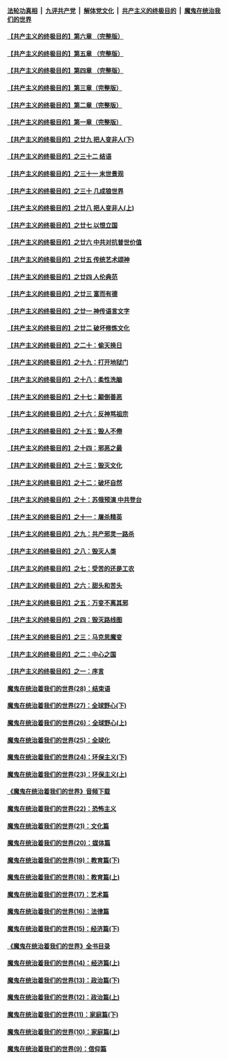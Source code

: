 ####  [法轮功真相](../../../../basic/blob/master/README.md?t=05131931) &nbsp;|&nbsp; [九评共产党](../../../../9ping.md/blob/master/README.md?t=05131931) &nbsp;|&nbsp; [解体党文化](../../../../jtdwh.md/blob/master/README.md?t=05131931)  &nbsp;|&nbsp; [共产主义的终极目的](../../../../gczydzjmd.md/blob/master/README.md?t=05131931) &nbsp;|&nbsp; [魔鬼在统治我们的世界](../../../../mgztzwmdsj.md/blob/master/README.md?t=05131931) 

#### [【共产主义的终极目的】第六章 （完整版）](../pages/nsc422/n11428913.md?t=05131931) 

#### [【共产主义的终极目的】第五章 （完整版）](../pages/nsc422/n11428912.md?t=05131931) 

#### [【共产主义的终极目的】第四章 （完整版）](../pages/nsc422/n11428907.md?t=05131931) 

#### [【共产主义的终极目的】第三章（完整版）](../pages/nsc422/n11428848.md?t=05131931) 

#### [【共产主义的终极目的】第二章（完整版）](../pages/nsc422/n11428831.md?t=05131931) 

#### [【共产主义的终极目的】第一章（完整版）](../pages/nsc422/n11417651.md?t=05131931) 

#### [【共产主义的终极目的】之廿九 把人变非人(下)](../pages/nsc422/n11344140.md?t=05131931) 

#### [【共产主义的终极目的】之三十二 结语](../pages/nsc422/n11360535.md?t=05131931) 

#### [【共产主义的终极目的】之三十一 末世景观](../pages/nsc422/n11351129.md?t=05131931) 

#### [【共产主义的终极目的】之三十 几成狼世界](../pages/nsc422/n11348280.md?t=05131931) 

#### [【共产主义的终极目的】之廿八 把人变非人(上)](../pages/nsc422/n11340492.md?t=05131931) 

#### [【共产主义的终极目的】之廿七 以恨立国](../pages/nsc422/n11336944.md?t=05131931) 

#### [【共产主义的终极目的】之廿六 中共对抗普世价值](../pages/nsc422/n11324785.md?t=05131931) 

#### [【共产主义的终极目的】之廿五 传统艺术颂神](../pages/nsc422/n11296396.md?t=05131931) 

#### [【共产主义的终极目的】之廿四 人伦典范](../pages/nsc422/n11296397.md?t=05131931) 

#### [【共产主义的终极目的】之廿三 富而有德](../pages/nsc422/n11283598.md?t=05131931) 

#### [【共产主义的终极目的】之廿一 神传语言文字](../pages/nsc422/n11263265.md?t=05131931) 

#### [【共产主义的终极目的】之廿二 破坏修炼文化](../pages/nsc422/n11245728.md?t=05131931) 

#### [【共产主义的终极目的】之二十：偷天换日](../pages/nsc422/n11238846.md?t=05131931) 

#### [【共产主义的终极目的】之十九：打开地狱门](../pages/nsc422/n11206376.md?t=05131931) 

#### [【共产主义的终极目的】之十八：柔性洗脑](../pages/nsc422/n11199994.md?t=05131931) 

#### [【共产主义的终极目的】之十七：颠倒善恶](../pages/nsc422/n11179782.md?t=05131931) 

#### [【共产主义的终极目的】之十六：反神骂祖宗](../pages/nsc422/n11166798.md?t=05131931) 

#### [【共产主义的终极目的】之十五：毁人不倦](../pages/nsc422/n11166792.md?t=05131931) 

#### [【共产主义的终极目的】之十四：邪恶之最](../pages/nsc422/n11150249.md?t=05131931) 

#### [【共产主义的终极目的】之十三：毁灭文化](../pages/nsc422/n11135227.md?t=05131931) 

#### [【共产主义的终极目的】之十二：破坏自然](../pages/nsc422/n11135214.md?t=05131931) 

#### [【共产主义的终极目的】之十：苏俄预演 中共登台](../pages/nsc422/n11118424.md?t=05131931) 

#### [【共产主义的终极目的】之十一：屠杀精英](../pages/nsc422/n11118442.md?t=05131931) 

#### [【共产主义的终极目的】之九：共产邪灵一路杀](../pages/nsc422/n11114139.md?t=05131931) 

#### [【共产主义的终极目的】之八：毁灭人类](../pages/nsc422/n11108503.md?t=05131931) 

#### [【共产主义的终极目的】之七：受苦的还是工农](../pages/nsc422/n11101809.md?t=05131931) 

#### [【共产主义的终极目的】之六：甜头和苦头](../pages/nsc422/n11096971.md?t=05131931) 

#### [【共产主义的终极目的】之五：万变不离其邪](../pages/nsc422/n11091285.md?t=05131931) 

#### [【共产主义的终极目的】之四：毁灭路线图](../pages/nsc422/n11086284.md?t=05131931) 

#### [【共产主义的终极目的】之三：马克思魔变](../pages/nsc422/n11061941.md?t=05131931) 

#### [【共产主义的终极目的】之二：中心之国](../pages/nsc422/n11047728.md?t=05131931) 

#### [【共产主义的终极目的】之一：序言](../pages/nsc422/n11086077.md?t=05131931) 

#### [魔鬼在统治着我们的世界(28)：结束语](../pages/nsc422/n10936246.md?t=05131931) 

#### [魔鬼在统治着我们的世界(27)：全球野心(下)](../pages/nsc422/n10928319.md?t=05131931) 

#### [魔鬼在统治着我们的世界(26)：全球野心(上)](../pages/nsc422/n10900318.md?t=05131931) 

#### [魔鬼在统治着我们的世界(25)：全球化](../pages/nsc422/n10788205.md?t=05131931) 

#### [魔鬼在统治着我们的世界(24)：环保主义(下)](../pages/nsc422/n10695307.md?t=05131931) 

#### [魔鬼在统治着我们的世界(23)：环保主义(上)](../pages/nsc422/n10688613.md?t=05131931) 

#### [《魔鬼在统治着我们的世界》音频下载](../pages/nsc422/n10635553.md?t=05131931) 

#### [魔鬼在统治着我们的世界(22)：恐怖主义](../pages/nsc422/n10614727.md?t=05131931) 

#### [魔鬼在统治着我们的世界(21)：文化篇](../pages/nsc422/n10597706.md?t=05131931) 

#### [魔鬼在统治着我们的世界(20)：媒体篇](../pages/nsc422/n10586579.md?t=05131931) 

#### [魔鬼在统治着我们的世界(19)：教育篇(下)](../pages/nsc422/n10564808.md?t=05131931) 

#### [魔鬼在统治着我们的世界(18)：教育篇(上)](../pages/nsc422/n10526970.md?t=05131931) 

#### [魔鬼在统治着我们的世界(17)：艺术篇](../pages/nsc422/n10499093.md?t=05131931) 

#### [魔鬼在统治着我们的世界(16)：法律篇](../pages/nsc422/n10485969.md?t=05131931) 

#### [魔鬼在统治着我们的世界(15)：经济篇(下)](../pages/nsc422/n10469975.md?t=05131931) 

#### [《魔鬼在统治着我们的世界》全书目录](../pages/nsc422/n10464261.md?t=05131931) 

#### [魔鬼在统治着我们的世界(14)：经济篇(上)](../pages/nsc422/n10457370.md?t=05131931) 

#### [魔鬼在统治着我们的世界(13)：政治篇(下)](../pages/nsc422/n10448270.md?t=05131931) 

#### [魔鬼在统治着我们的世界(12)：政治篇(上)](../pages/nsc422/n10444576.md?t=05131931) 

#### [魔鬼在统治着我们的世界(11)：家庭篇(下)](../pages/nsc422/n10440961.md?t=05131931) 

#### [魔鬼在统治着我们的世界(10)：家庭篇(上)](../pages/nsc422/n10435448.md?t=05131931) 

#### [魔鬼在统治着我们的世界(9)：信仰篇](../pages/nsc422/n10432159.md?t=05131931) 

